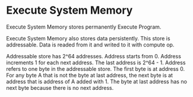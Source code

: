 # **Execute System Memory**


Execute System Memory stores permanently Execute Program.


Execute System Memory also stores data persistently.
This store is addressable.
Data is readed from it and writed to it with compute op.

Addressable store has 2^64 addresses.
Address starts from 0. Address increments 1 for each next address. The last address is 2^64 - 1.
Address refers to one byte in the addressable store.
The first byte is at address 0.
For any byte A that is not the byte at last address, the next byte is at address that is address of A added with 1.
The byte at last address has no next byte because there is no next address.